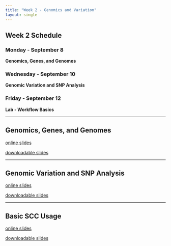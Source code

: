 ```yaml
---
title: "Week 2 - Genomics and Variation"
layout: single
---
```


## Week 2 Schedule

### Monday - September 8
**Genomics, Genes, and Genomes**

### Wednesday - September 10
**Genomic Variation and SNP Analysis**

### Friday - September 12
**Lab - Workflow Basics**

---

## Genomics, Genes, and Genomes

[online slides](https://docs.google.com/presentation/d/1cCvxsV_aUhZs1dxR-JdZKV8JyTFscdT8FuuVYZarGvQ/present?usp=sharing)

[downloadable slides](https://docs.google.com/presentation/d/1cCvxsV_aUhZs1dxR-JdZKV8JyTFscdT8FuuVYZarGvQ/export/pptx)

---

## Genomic Variation and SNP Analysis

[online slides](https://docs.google.com/presentation/d/1gWBIVMdS3ZejjzvoCd9WAdYkrvFs_lqZzxTeYR1LyVU/present?usp=sharing)

[downloadable slides](https://docs.google.com/presentation/d/1gWBIVMdS3ZejjzvoCd9WAdYkrvFs_lqZzxTeYR1LyVU/export/pptx)

---

## Basic SCC Usage

[online slides](https://docs.google.com/presentation/d/1maCjOOKx1lDkDjYZVwP09ZOs8VFROM7FpzubACl1IgU/present?usp=sharing)

[downloadable slides](https://docs.google.com/presentation/d/1maCjOOKx1lDkDjYZVwP09ZOs8VFROM7FpzubACl1IgU/export/pptx)